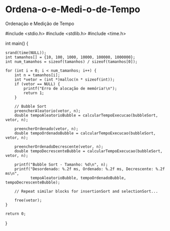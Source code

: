 # Ordena-o-e-Medi-o-de-Tempo
Ordenação e Medição de Tempo 

#include <stdio.h>
#include <stdlib.h>
#include <time.h>


 int main() {  

    srand(time(NULL));
    int tamanhos[] = {10, 100, 1000, 10000, 100000, 1000000};
    int num_tamanhos = sizeof(tamanhos) / sizeof(tamanhos[0]);

    for (int i = 0; i < num_tamanhos; i++) {
        int n = tamanhos[i];
        int *vetor = (int *)malloc(n * sizeof(int));
        if (vetor == NULL) {
            printf("Erro de alocação de memória!\n");
            return 1;
        }

        // Bubble Sort
        preencherAleatorio(vetor, n);
        double tempoAleatorioBubble = calcularTempoExecucao(bubbleSort, vetor, n);

        preencherOrdenado(vetor, n);
        double tempoOrdenadoBubble = calcularTempoExecucao(bubbleSort, vetor, n);

        preencherOrdenadoDecrescente(vetor, n);
        double tempoDecrescenteBubble = calcularTempoExecucao(bubbleSort, vetor, n);

        printf("Bubble Sort - Tamanho: %d\n", n);
        printf("Desordenado: %.2f ms, Ordenado: %.2f ms, Decrescente: %.2f ms\n",
               tempoAleatorioBubble, tempoOrdenadoBubble, tempoDecrescenteBubble);

        // Repeat similar blocks for insertionSort and selectionSort...

        free(vetor);
    }

    return 0;
}
